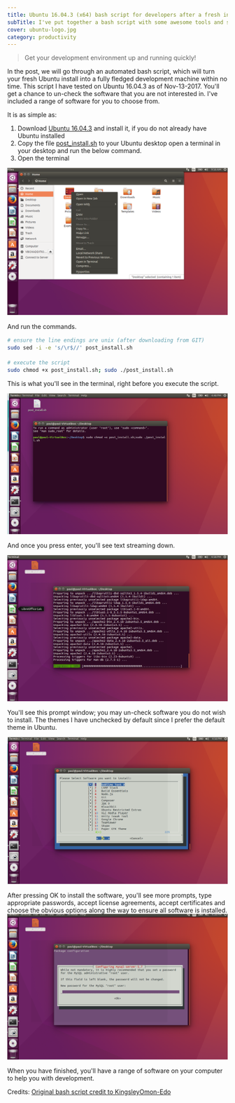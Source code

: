 ```yaml
---
title: Ubuntu 16.04.3 (x64) bash script for developers after a fresh install
subTitle: I've put together a bash script with some awesome tools and software that I use daily. This script will install a huge range of development and productivity software from VirtualBox, Visual Studio Extensions to DupeGuru on Ubuntu.
cover: ubuntu-logo.jpg
category: productivity
---
```


>Get your development environment up and running quickly!

In the post, we will go through an automated bash script, which will turn your fresh Ubuntu install into a fully fledged development machine within no time. This script I have tested on Ubuntu 16.04.3 as of Nov-13-2017. You'll get a chance to un-check the software that you are not interested in. I've included a range of software for you to choose from.

It is as simple as:

1. Download [Ubuntu 16.04.3](http://mirrors.bloomu.edu/ubuntu-releases/16.04.3/ubuntu-16.04.3-desktop-amd64.iso) and install it, if you do not already have Ubuntu installed
1. Copy the file [post_install.sh](https://gist.github.com/paulness/73238d84996cb8fc21aff644218a49a2) to your Ubuntu desktop open a terminal in your desktop and run the below command.
1. Open the terminal

![Right click and open a terminal in the Desktop folder](ubuntu-running-post-install-script-right-click-to-open-terminal.png)

And run the commands.

``` bash
# ensure the line endings are unix (after downloading from GIT)
sudo sed -i -e 's/\r$//' post_install.sh

# execute the script
sudo chmod +x post_install.sh; sudo ./post_install.sh
```

This is what you'll see in the terminal, right before you execute the script.

![Terminal just before executing the script](ubuntu-running-post-install-script.png)

And once you press enter, you'll see text streaming down.

![Script in progress](ubuntu-running-post-install-script-underway.png)

You'll see this prompt window; you may un-check software you do not wish to install. The themes I have unchecked by default since I prefer the default theme in Ubuntu.

![Choosing software to install](ubuntu-running-post-install-script-prompt.png)

After pressing OK to install the software, you'll see more prompts, type appropriate passwords, accept license agreements, accept certificates and choose the obvious options along the way to ensure all software is installed.
![Typing MySQL server password](ubuntu-running-post-install-script-prompt-2.png)

When you have finished, you'll have a range of software on your computer to help you with development.

Credits:
[Original bash script credit to KingsleyOmon-Edo](https://github.com/KingsleyOmon-Edo/)
